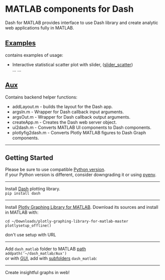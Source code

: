 # MATLAB components for Dash    
Dash for MATLAB provides interface to use Dash library and create analytic web applications fully in MATLAB.
## [Examples](https://github.com/plotly/dash_matlab/tree/3-file-organize/Examples)
contains examples of usage:
- Interactive statistical scatter plot with slider, ([slider_scatter](https://github.com/plotly/dash_matlab/tree/3-file-organize/Examples/slider_scatter))  
...
...
## [Aux](https://github.com/plotly/dash_matlab/tree/3-file-organize/Aux)
Contains backend helper functions:  
- addLayout.m - builds the layout for the Dash app.  
- argsIn.m - Wrapper for Dash callback input arguments.  
- argsOut.m - Wrapper for Dash callback output arguments.  
- createApp.m - Creates the Dash web server object.  
- ui2dash.m - Converts MATLAB UI components to Dash components.  
- plotlyfig2dash.m - Converts Plotly MATLAB figures to Dash Graph components.  
____
## Getting Started
Please be sure to use compatible [Python version](https://www.mathworks.com/content/dam/mathworks/mathworks-dot-com/support/sysreq/files/python-compatibility.pdf).  
if your Python version is different, consider downgrading it or using [pyenv]( https://github.com/pyenv/pyenv  ).
____
Install [Dash](https://github.com/plotly/dash) plotting library.  
`pip install dash`  
____
Install [Plotly Graphing Library for MATLAB](https://plotly.com/matlab/getting-started/).
Download its sources and install in MATLAB with:  
```
cd ~/Downloads/plotly-graphing-library-for-matlab-master  
plotlysetup_offline()
```  
don't use setup with URL 
____
Add `dash_matlab` folder to MATLAB [path](https://www.mathworks.com/help/matlab/ref/addpath.html)  
`addpath('~/dash_matlab/Aux')`  
or with [GUI](https://ibb.co/HYgsPGL), add with [subfolders](https://ibb.co/tCgv3rC) `dash_matlab`:    

____
Create insightful graphs in web!


